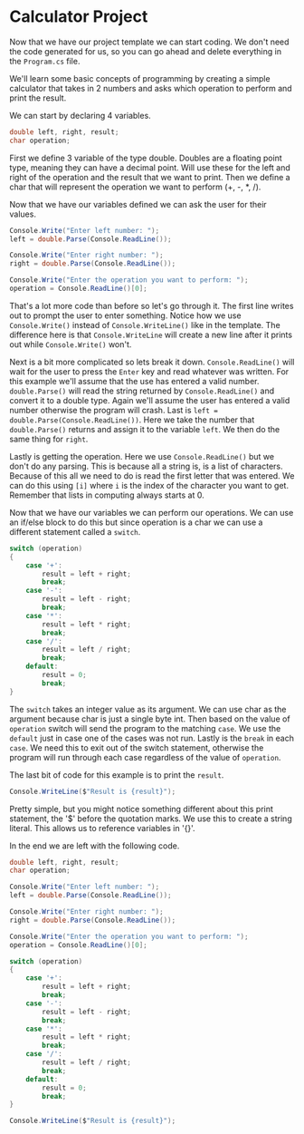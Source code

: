 # Calculator Project

Now that we have our project template we can start coding. We don't need the code 
generated for us, so you can go ahead and delete everything in the `Program.cs` file.

We'll learn some basic concepts of programming by creating a simple calculator that
takes in 2 numbers and asks which operation to perform and print the result. 

We can start by declaring 4 variables.
```C#
double left, right, result;
char operation;
```
First we define 3 variable of the type double. Doubles are a floating point type, meaning
they can have a decimal point. Will use these for the left and right of the operation and 
the result that we want to print. Then we define a char that will represent the operation 
we want to perform (+, -, *, /).


Now that we have our variables defined we can ask the user for their values.
```C#
Console.Write("Enter left number: ");
left = double.Parse(Console.ReadLine());

Console.Write("Enter right number: ");
right = double.Parse(Console.ReadLine());

Console.Write("Enter the operation you want to perform: ");
operation = Console.ReadLine()[0];
```
That's a lot more code than before so let's go through it. The first line writes out to
prompt the user to enter something. Notice how we use `Console.Write()` instead of 
`Console.WriteLine()` like in the template. The difference here is that `Console.WriteLine` 
will create a new line after it prints out while `Console.Write()` won't.

Next is a bit more complicated so lets break it down. `Console.ReadLine()` will wait for the 
user to press the `Enter` key and read whatever was written. For this example we'll assume 
that the use has entered a valid number. `double.Parse()` will read the string returned by 
`Console.ReadLine()` and convert it to a double type. Again we'll assume the user has entered 
a valid number otherwise the program will crash. Last is `left = double.Parse(Console.ReadLine())`.
Here we take the number that `double.Parse()` returns and assign it to the variable `left`.
We then do the same thing for `right`.

Lastly is getting the operation. Here we use `Console.ReadLine()` but we don't do any parsing.
This is because all a string is, is a list of characters. Because of this all we need to do is
read the first letter that was entered. We can do this using `[i]` where `i` is the index of the
character you want to get. Remember that lists in computing always starts at 0.


Now that we have our variables we can perform our operations. We can use an if/else block to
do this but since operation is a char we can use a different statement called a `switch`. 
```C#
switch (operation) 
{
    case '+':
        result = left + right;
        break;
    case '-':
        result = left - right;
        break;
    case '*':
        result = left * right;
        break;
    case '/':
        result = left / right;
        break;
    default:
        result = 0;
        break;
}
```
The `switch` takes an integer value as its argument. We can use char as the argument because
char is just a single byte int. Then based on the value of `operation` switch will send the 
program to the matching `case`. We use the `default` just in case one of the cases was not run.
Lastly is the `break` in each `case`. We need this to exit out of the switch statement, otherwise
the program will run through each case regardless of the value of `operation`.

The last bit of code for this example is to print the `result`.
```C#
Console.WriteLine($"Result is {result}");
```
Pretty simple, but you might notice something different about this print statement, the '$' 
before the quotation marks. We use this to create a string literal. This allows us
to reference variables in '{}'.

In the end we are left with the following code.
```C#
double left, right, result;
char operation;

Console.Write("Enter left number: ");
left = double.Parse(Console.ReadLine());

Console.Write("Enter right number: ");
right = double.Parse(Console.ReadLine());

Console.Write("Enter the operation you want to perform: ");
operation = Console.ReadLine()[0];

switch (operation)
{
    case '+':
        result = left + right;
        break;
    case '-':
        result = left - right;
        break;
    case '*':
        result = left * right;
        break;
    case '/':
        result = left / right;
        break;
    default:
        result = 0;
        break;
}

Console.WriteLine($"Result is {result}");
```